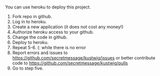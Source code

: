 You can use heroku to deploy this project. 

1. Fork repo in github. 
2. Log in to heroku. 
3. Create a new application (it does not cost any money!)
4. Authorize heroku access to your github. 
5. Change the code in github. 
6. Deploy to heroku. 
7. Repeat 5-6. (: while there is no error 
8. Report errors and issues to https://github.com/secretmessage/kustwig/issues 
    or better contribute code to https://github.com/secretmessage/kustwig/pulls 
9. Go to step five. 
